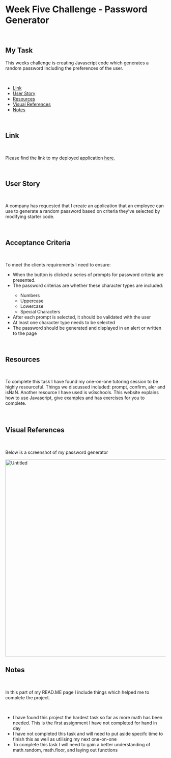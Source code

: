 # <h1>Week Five Challenge - Password Generator</h1>
  <br/>
 <h2>My Task</h2> 
   <p>This weeks challenge is creating Javascript code which generates a random password including the preferences of the user.</p>
  
 <br/>
  <ul>
    <li><a href="https://github.com/tyrkgithub/Password-Generator/blob/main/README.md#link">Link</a></li>
    <li><a href="https://github.com/tyrkgithub/Password-Generator/blob/main/README.md#acceptance-criteria">User Story</a></li>
    <li><a href="https://github.com/tyrkgithub/Password-Generator/blob/main/README.md#resources">Resources</a></li>
    <li><a href="https://github.com/tyrkgithub/Password-Generator/blob/main/README.md#visual-references">Visual References</a></li>
    <li><a href="https://github.com/tyrkgithub/Password-Generator/blob/main/README.md#notes">Notes</a></li>
  
  </ul>
  <br/>
  
 <h2>Link</h2>
  
  <br/>
  
  <p> Please find the link to my deployed application <a href="https://tyrkgithub.github.io/Password-Generator">here.</a> </p>
  
  <br/>
  
 <h2>User Story</h2>
  
  <br/>
  
  <p>A company has requested that I create an application that an employee can use to generate a random password based on criteria they’ve selected by modifying starter code.<br/>
  </p>
  
  <br/>
  
<h2>Acceptance Criteria</h2>

  <br/>
  
  <p>To meet the clients requirements I need to ensure:</p>
  
  <ul>
   <li>When the button is clicked a series of prompts for password criteria are presented.</li>
   <li>The password criterias are whether these character types are included:</li>
    <ul>
     <li>Numbers</li>
     <li>Uppercase</li>
     <li>Lowercase</li>
     <li>Special Characters</li>
    </ul>
   <li>After each prompt is selected, it should be validated with the user</li>
   <li>At least one character type needs to be selected</li>
  <li>The password should be generated and displayed in an alert or written to the page</li>
  </ul>
  
  <br/>

<h2>Resources</h2>

  <br/>
 
  <p>To complete this task I have found my one-on-one tutoring session to be highly resourceful. Things we discussed included: prompt, confirm, aler and isNaN. Another resource I have used is w3schools. This website explains how to use Javascript, give examples and has exercises for you to complete.<br/>
 <br/>
  
  <br/>

 <h2>Visual References</h2>
 
  <br/>

  <p>Below is a screenshot of my password generator</p> 
  
 <img width="618" alt="Untitled" src="https://user-images.githubusercontent.com/118772733/213035860-4433d3c7-b69f-4a95-933a-7bda46f9b922.png">


  <br/>
   
 <h2>Notes</h2>
 

  <br/>
  
  <p>In this part of my READ.ME page I include things which helped me to complete the project.</p>
  
  <br/>
  
  <ul>
   <li>I have found this project the hardest task so far as more math has been needed. This is the first assignment I have not completed for hand in day</li>
  <li>I have not completed this task and will need to put aside specifc time to finish this as well as utilising my next one-on-one</li>
   <li>To complete this task I will need to gain a better understanding of math.random, math.floor, and laying out functions</li>
   

